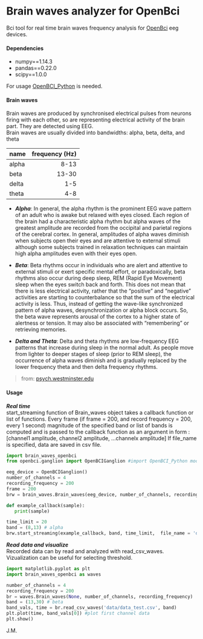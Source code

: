 # Brain waves analyzer for OpenBci

Bci tool for real time brain waves frequency analysis for [OpenBci](https://openbci.com/) eeg devices.
#### Dependencies
- numpy==1.14.3
- pandas==0.22.0
- scipy==1.0.0

For usage [OpenBCI_Python](https://github.com/OpenBCI/OpenBCI_Python) is needed.



#### Brain waves
Brain waves are produced by synchronised electrical pulses from neurons firing with each other, so are representing electrical activity of the brain part. They are detected using EEG.<br />
Brain waves are usually divided into bandwidths:  alpha, beta, delta, and theta

| name|frequency (Hz) |
| --------- | -----:|
| alpha  |8-13 |
| beta     |  13-30 |
| delta|   1-5 |
| theta|  4-8|

- ***Alpha***: In general, the alpha rhythm is the prominent EEG wave pattern of an adult who is awake but relaxed with eyes closed. Each region of the brain had a characteristic alpha rhythm but alpha waves of the greatest amplitude are recorded from the occipital and parietal regions of the cerebral cortex. In general, amplitudes of alpha waves diminish when subjects open their eyes and are attentive to external stimuli although some subjects trained in relaxation techniques can maintain high alpha amplitudes even with their eyes open.


- ***Beta***: Beta rhythms occur in individuals who are alert and attentive to external stimuli or exert specific mental effort, or paradoxically, beta rhythms also occur during deep sleep, REM (Rapid Eye Movement) sleep when the eyes switch back and forth.  This does not mean that there is less electrical activity, rather that the “positive” and “negative” activities are starting to counterbalance so that the sum of the electrical activity is less.  Thus, instead of getting the wave-like synchronized pattern of alpha waves, desynchronization or alpha block occurs.  So, the beta wave represents arousal of the cortex to a higher state of alertness or tension.  It may also be associated with “remembering” or retrieving memories.



- ***Delta and Theta***: Delta and theta rhythms are low-frequency EEG patterns that increase during sleep in the normal adult.  As people move from lighter to deeper stages of sleep (prior to REM sleep), the occurrence of alpha waves diminish and is gradually replaced by the lower frequency theta and then delta frequency rhythms.

> from: [psych.westminster.edu](http://www.psych.westminster.edu/psybio/BN/Labs/Brainwaves.htm)

#### Usage
***Real time***</br>
start_streaming function of Brain_waves object takes a callback function or list of functions. Every frame (if frame = 200, and record frequency = 200, every 1 second) magnitude of the specified band or list of bands is computed and is passed to the callback function as an argument in form : [channel1 amplitude, channel2 amplitude, ...channelx amplitude]
If file_name is specified, data are saved in csv file.
```python
import brain_waves_openbci
from openbci.ganglion import OpenBCIGanglion #import OpenBCI_Python module

eeg_device = OpenBCIGanglion()
number_of_channels = 4
recording_frequency = 200
frame = 200
brw = brain_waves.Brain_waves(eeg_device, number_of_channels, recording_frequency, frame = 200)

def example_callback(sample):
   print(sample)

time_limit = 20
band = (8,13) # alpha
brw.start_streaming(example_callback, band, time_limit,  file_name = 'data/test.csv')
```
***Read data and visualize***</br>
Recorded data can by read and analyzed with read_csv_waves. Vizualization can be useful for selecting threshold.

```python
import matplotlib.pyplot as plt
import brain_waves_openbci as waves

number_of_channels = 4
recording_frequency = 200
br = waves.Brain_waves(None, number_of_channels, recording_frequency)
band = (13,30) # beta
band_vals, time = br.read_csv_waves('data/data_test.csv', band)
plt.plot(time, band_vals[0]) #plot first channel data
plt.show()
```
J.M.
